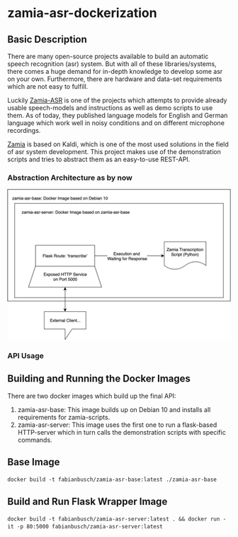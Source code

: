 # zamia-asr-dockerization

## Basic Description

There are many open-source projects available to build an automatic speech recognition (asr) system. But with all of these libraries/systems, there comes a huge demand for in-depth knowledge to develop some asr on your own. Furthermore, there are hardware and data-set requirements which are not easy to fulfill.

Luckily [Zamia-ASR](http://zamia-speech.org/asr/) is one of the projects which attempts to provide already usable speech-models and instructions as well as demo scripts to use them. As of today, they published language models for English and German language which work well in noisy conditions and on different microphone recordings.

[Zamia](http://zamia-speech.org/asr/) is based on Kaldi, which is one of the most used solutions in the field of asr system development. This project makes use of the demonstration scripts and tries to abstract them as an easy-to-use REST-API.

### Abstraction Architecture as by now

![Architecture Draft](abstraction_architecture.jpg)

### API Usage

## Building and Running the Docker Images

There are two docker images which build up the final API:

1. zamia-asr-base: This image builds up on Debian 10 and installs all requirements for zamia-scripts.
2. zamia-asr-server: This image uses the first one to run a flask-based HTTP-server which in turn calls the demonstration scripts with specific commands.

## Base Image

```docker build -t fabianbusch/zamia-asr-base:latest ./zamia-asr-base```

## Build and Run Flask Wrapper Image

```docker build -t fabianbusch/zamia-asr-server:latest . && docker run -it -p 80:5000 fabianbusch/zamia-asr-server:latest```
